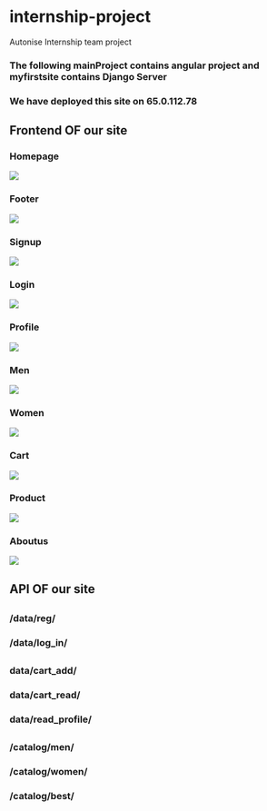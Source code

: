 # internship-project
Autonise Internship team project  
### The following mainProject contains angular project and myfirstsite contains Django Server

### We have deployed this site on 65.0.112.78

## Frontend OF our site
### Homepage
![](Demoss/Homepage.jpeg)
### Footer
![](Demoss/Footer.jpeg)
### Signup
![](Demoss/Signup.jpeg)
### Login
![](Demoss/Login.jpeg)
### Profile
![](Demoss/Profile.jpeg)
### Men
![](Demoss/Men.jpeg)
### Women
![](Demoss/Women.jpeg)
### Cart
![](Demoss/Cart.jpeg)
### Product
![](Demoss/Product.jpeg)
### Aboutus
![](Demoss/Aboutus.jpeg)


## API OF our site 
##
### /data/reg/ 
### /data/log_in/ 
##
### data/cart_add/ 
### data/cart_read/ 
### data/read_profile/ 
##
### /catalog/men/ 
### /catalog/women/ 
### /catalog/best/
